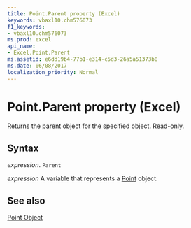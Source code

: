 ```yaml
---
title: Point.Parent property (Excel)
keywords: vbaxl10.chm576073
f1_keywords:
- vbaxl10.chm576073
ms.prod: excel
api_name:
- Excel.Point.Parent
ms.assetid: e6dd19b4-77b1-e314-c5d3-26a5a51373b8
ms.date: 06/08/2017
localization_priority: Normal
---
```



# Point.Parent property (Excel)

Returns the parent object for the specified object. Read-only.


## Syntax

_expression_. `Parent`

_expression_ A variable that represents a [Point](Excel.Point-graph-object.md) object.


## See also


[Point Object](Excel.Point(object).md)

